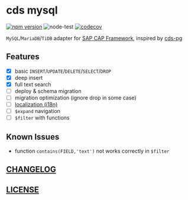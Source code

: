 # cds mysql

[![npm version](https://img.shields.io/npm/v/cds-mysql?label=cds-mysql)](https://www.npmjs.com/package/cds-mysql)
![node-test](https://github.com/Soontao/cds-mysql/workflows/node-test/badge.svg)
[![codecov](https://codecov.io/gh/Soontao/cds-mysql/branch/main/graph/badge.svg?token=xTt6AaHeuu)](https://codecov.io/gh/Soontao/cds-mysql)

`MySQL`/`MariaDB`/`TiDB` adapter for [SAP CAP Framework](https://cap.cloud.sap/docs/about/), inspired by [cds-pg](https://github.com/sapmentors/cds-pg)

## Features

- [x] basic `INSERT`/`UPDATE`/`DELETE`/`SELECT`/`DROP`
- [x] deep insert
- [x] full text search
- [ ] deploy & schema migration
- [ ] migration optimization (ignore drop in some case)
- [ ] [localization (i18n)](https://cap.cloud.sap/docs/guides/i18n)
- [ ] `$expand` navigation
- [ ] `$filter` with functions

## Known Issues

- function `contains(FIELD,'text')` not works correctly in `$filter`

## [CHANGELOG](./CHANGELOG.md)
## [LICENSE](./LICENSE)